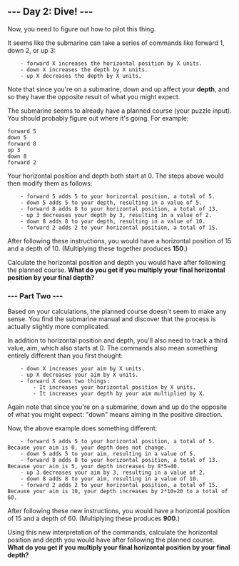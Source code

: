 ## --- Day 2: Dive! ---

Now, you need to figure out how to pilot this thing.

It seems like the submarine can take a series of commands like forward 1, down 2, or up 3:
```
    - forward X increases the horizontal position by X units.
    - down X increases the depth by X units.
    - up X decreases the depth by X units.
```
Note that since you're on a submarine, down and up affect your **depth**, and so they have the opposite result of what you might expect.

The submarine seems to already have a planned course (your puzzle input). You should probably figure out where it's going. For example:
```
forward 5
down 5
forward 8
up 3
down 8
forward 2
```
Your horizontal position and depth both start at 0. The steps above would then modify them as follows:
```
    - forward 5 adds 5 to your horizontal position, a total of 5.
    - down 5 adds 5 to your depth, resulting in a value of 5.
    - forward 8 adds 8 to your horizontal position, a total of 13.
    - up 3 decreases your depth by 3, resulting in a value of 2.
    - down 8 adds 8 to your depth, resulting in a value of 10.
    - forward 2 adds 2 to your horizontal position, a total of 15.
```
After following these instructions, you would have a horizontal position of 15 and a depth of 10. (Multiplying these together produces **150**.)

Calculate the horizontal position and depth you would have after following the planned course. **What do you get if you multiply your final horizontal position by your final depth?**

### --- Part Two ---

Based on your calculations, the planned course doesn't seem to make any sense. You find the submarine manual and discover that the process is actually slightly more complicated.

In addition to horizontal position and depth, you'll also need to track a third value, aim, which also starts at 0. The commands also mean something entirely different than you first thought:
```
    - down X increases your aim by X units.
    - up X decreases your aim by X units.
    - forward X does two things:
        - It increases your horizontal position by X units.
        - It increases your depth by your aim multiplied by X.
```
Again note that since you're on a submarine, down and up do the opposite of what you might expect: "down" means aiming in the positive direction.

Now, the above example does something different:
```
    - forward 5 adds 5 to your horizontal position, a total of 5. Because your aim is 0, your depth does not change.
    - down 5 adds 5 to your aim, resulting in a value of 5.
    - forward 8 adds 8 to your horizontal position, a total of 13. Because your aim is 5, your depth increases by 8*5=40.
    - up 3 decreases your aim by 3, resulting in a value of 2.
    - down 8 adds 8 to your aim, resulting in a value of 10.
    - forward 2 adds 2 to your horizontal position, a total of 15. Because your aim is 10, your depth increases by 2*10=20 to a total of 60.
```
After following these new instructions, you would have a horizontal position of 15 and a depth of 60. (Multiplying these produces **900**.)

Using this new interpretation of the commands, calculate the horizontal position and depth you would have after following the planned course. **What do you get if you multiply your final horizontal position by your final depth?**
